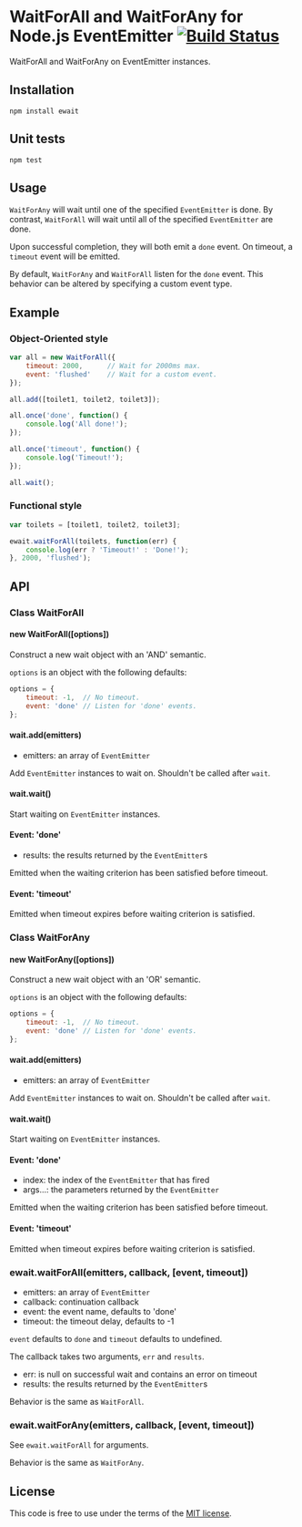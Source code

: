 # WaitForAll and WaitForAny for Node.js EventEmitter [![Build Status](https://secure.travis-ci.org/MathieuTurcotte/node-wait.png)](http://travis-ci.org/MathieuTurcotte/node-wait)

WaitForAll and WaitForAny on EventEmitter instances.

## Installation

```
npm install ewait
```

## Unit tests

```
npm test
```

## Usage

`WaitForAny` will wait until one of the specified `EventEmitter` is done.
By contrast, `WaitForAll` will wait until all of the specified `EventEmitter`
are done.

Upon successful completion, they will both emit a `done` event. On timeout,
a `timeout` event will be emitted.

By default, `WaitForAny` and `WaitForAll` listen for the `done` event.
This behavior can be altered by specifying a custom event type.

## Example

### Object-Oriented style

``` js
var all = new WaitForAll({
    timeout: 2000,      // Wait for 2000ms max.
    event: 'flushed'    // Wait for a custom event.
});

all.add([toilet1, toilet2, toilet3]);

all.once('done', function() {
    console.log('All done!');
});

all.once('timeout', function() {
    console.log('Timeout!');
});

all.wait();
```

### Functional style

``` js
var toilets = [toilet1, toilet2, toilet3];

ewait.waitForAll(toilets, function(err) {
    console.log(err ? 'Timeout!' : 'Done!');
}, 2000, 'flushed');
```

## API

### Class WaitForAll

#### new WaitForAll([options])

Construct a new wait object with an 'AND' semantic.

`options` is an object with the following defaults:

```js
options = {
    timeout: -1,  // No timeout.
    event: 'done' // Listen for 'done' events.
};
```

#### wait.add(emitters)

- emitters: an array of `EventEmitter`

Add `EventEmitter` instances to wait on. Shouldn't be called after `wait`.

#### wait.wait()

Start waiting on `EventEmitter` instances.

#### Event: 'done'

- results: the results returned by the `EventEmitter`s

Emitted when the waiting criterion has been satisfied before timeout.

#### Event: 'timeout'

Emitted when timeout expires before waiting criterion is satisfied.

### Class WaitForAny

#### new WaitForAny([options])

Construct a new wait object with an 'OR' semantic.

`options` is an object with the following defaults:

```js
options = {
    timeout: -1,  // No timeout.
    event: 'done' // Listen for 'done' events.
};
```

#### wait.add(emitters)

- emitters: an array of `EventEmitter`

Add `EventEmitter` instances to wait on. Shouldn't be called after `wait`.

#### wait.wait()

Start waiting on `EventEmitter` instances.

#### Event: 'done'

- index: the index of the `EventEmitter` that has fired
- args...: the parameters returned by the `EventEmitter`

Emitted when the waiting criterion has been satisfied before timeout.

#### Event: 'timeout'

Emitted when timeout expires before waiting criterion is satisfied.

### ewait.waitForAll(emitters, callback, [event, timeout])

- emitters: an array of `EventEmitter`
- callback: continuation callback
- event: the event name, defaults to 'done'
- timeout: the timeout delay, defaults to -1

`event` defaults to `done` and `timeout` defaults to undefined.

The callback takes two arguments, `err` and `results`.

- err: is null on successful wait and contains an error on timeout
- results: the results returned by the `EventEmitter`s

Behavior is the same as `WaitForAll`.

### ewait.waitForAny(emitters, callback, [event, timeout])

See `ewait.waitForAll` for arguments.

Behavior is the same as `WaitForAny`.

## License

This code is free to use under the terms of the [MIT license](http://mturcotte.mit-license.org/).

